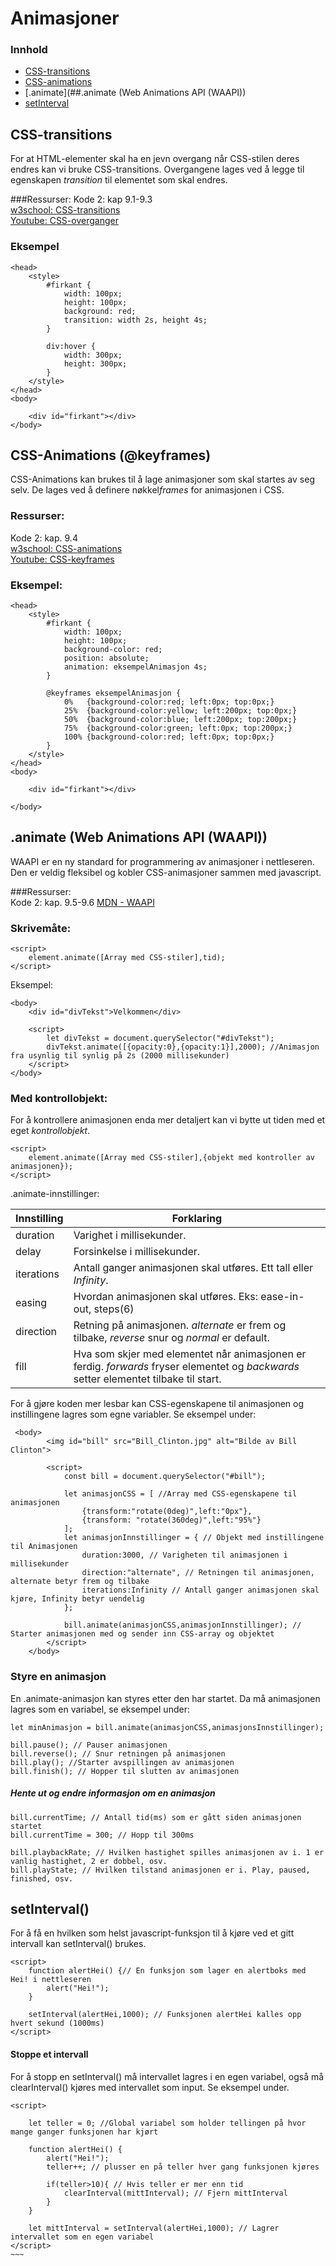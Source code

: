 # Animasjoner

### Innhold

- [CSS-transitions](##CSS-transitions)  
- [CSS-animations](##CSS-Animations (@keyframes))  
- [.animate](##.animate (Web Animations API (WAAPI))  
- [setInterval](##setinterval())

## CSS-transitions
For at HTML-elementer skal ha en jevn overgang når CSS-stilen deres endres kan vi bruke CSS-transitions.
Overgangene lages ved å legge til egenskapen *transition* til elementet som skal endres.

###Ressurser: 
Kode 2: kap 9.1-9.3  
[w3school: CSS-transitions](https://www.w3schools.com/css/css3_transitions.asp)  
[Youtube: CSS-overganger](https://www.youtube.com/watch?v=jwejfF0Pg0w&index=1&list=PLJC9cL8YfNXpSJc3NPJ1hsTe_deDdHKa4)

### Eksempel
~~~~
<head>
    <style> 
        #firkant {
            width: 100px;
            height: 100px;
            background: red;
            transition: width 2s, height 4s;
        }

        div:hover {
            width: 300px;
            height: 300px;
        }
    </style>
</head>
<body>

    <div id="firkant"></div>
</body>
~~~~

## CSS-Animations (@keyframes)
CSS-Animations kan brukes til å lage animasjoner som skal startes av seg selv.
De lages ved å definere nøkkel*frames* for animasjonen i CSS.


### Ressurser: 
Kode 2: kap. 9.4  
[w3school: CSS-animations](https://www.w3schools.com/css/css3_animations.asp)  
[Youtube: CSS-keyframes](https://www.youtube.com/watch?v=aqFhMwoIOj8&index=2&list=PLJC9cL8YfNXpSJc3NPJ1hsTe_deDdHKa4)

### Eksempel:
~~~~
<head>
    <style>
        #firkant {
            width: 100px;
            height: 100px;
            background-color: red;
            position: absolute;
            animation: eksempelAnimasjon 4s;
        }

        @keyframes eksempelAnimasjon {
            0%   {background-color:red; left:0px; top:0px;}
            25%  {background-color:yellow; left:200px; top:0px;}
            50%  {background-color:blue; left:200px; top:200px;}
            75%  {background-color:green; left:0px; top:200px;}
            100% {background-color:red; left:0px; top:0px;}
        }
    </style>
</head>
<body>

    <div id="firkant"></div>

</body>
~~~~

## .animate (Web Animations API (WAAPI))

WAAPI er en ny standard for programmering av animasjoner i nettleseren.
Den er veldig fleksibel og kobler CSS-animasjoner sammen med javascript.

###Ressurser:  
Kode 2: kap. 9.5-9.6
[MDN - WAAPI](https://developer.mozilla.org/en-US/docs/Web/API/Web_Animations_API/Using_the_Web_Animations_API)

### Skrivemåte:
~~~~
<script>
    element.animate([Array med CSS-stiler],tid);
</script>
~~~~
Eksempel:
~~~~
<body>
    <div id="divTekst">Velkommen</div>
            
    <script>
        let divTekst = document.querySelector("#divTekst");
        divTekst.animate([{opacity:0},{opacity:1}],2000); //Animasjon fra usynlig til synlig på 2s (2000 millisekunder)
    </script>
</body>
~~~~

### Med kontrollobjekt:
For å kontrollere animasjonen enda mer detaljert kan vi bytte ut tiden med et eget *kontrollobjekt*.
~~~~
<script>
    element.animate([Array med CSS-stiler],{objekt med kontroller av animasjonen});
</script>
~~~~

.animate-innstillinger:

| Innstilling |Forklaring   |
|----------|-------------|
|duration  |Varighet i millisekunder.| 
|delay     |Forsinkelse i millisekunder.| 
|iterations|Antall ganger animasjonen skal utføres. Ett tall eller *Infinity*.|
|easing    |Hvordan animasjonen skal utføres. Eks: ease-in-out, steps(6)|
|direction |Retning på animasjonen. *alternate* er frem og tilbake, *reverse* snur og *normal* er default.|
|fill      |Hva som skjer med elementet når animasjonen er ferdig. *forwards* fryser elementet og *backwards* setter elementet tilbake til start.| 

For å gjøre koden mer lesbar kan CSS-egenskapene til animasjonen og instillingene lagres som egne variabler.
Se eksempel under:
~~~~
 <body>
        <img id="bill" src="Bill_Clinton.jpg" alt="Bilde av Bill Clinton">
        
        <script>
            const bill = document.querySelector("#bill");

            let animasjonCSS = [ //Array med CSS-egenskapene til animasjonen
                {transform:"rotate(0deg)",left:"0px"},
                {transform: "rotate(360deg)",left:"95%"}
            ];
            let animasjonInnstillinger = { // Objekt med instillingene til Animasjonen
                duration:3000, // Varigheten til animasjonen i millisekunder
                direction:"alternate", // Retningen til animasjonen, alternate betyr frem og tilbake
                iterations:Infinity // Antall ganger animasjonen skal kjøre, Infinity betyr uendelig
            };
            
            bill.animate(animasjonCSS,animasjonInnstillinger); // Starter animasjonen med og sender inn CSS-array og objektet
        </script>
    </body>
~~~~


### Styre en animasjon
En .animate-animasjon kan styres etter den har startet.
Da må animasjonen lagres som en variabel, se eksempel under:

~~~~
let minAnimasjon = bill.animate(animasjonCSS,animasjonsInnstillinger);

bill.pause(); // Pauser animasjonen
bill.reverse(); // Snur retningen på animasjonen
bill.play(); //Starter avspillingen av animasjonen
bill.finish(); // Hopper til slutten av animasjonen
~~~~
 
##### Hente ut og endre informasjon om en animasjon

~~~~
bill.currentTime; // Antall tid(ms) som er gått siden animasjonen startet
bill.currentTime = 300; // Hopp til 300ms

bill.playbackRate; // Hvilken hastighet spilles animasjonen av i. 1 er vanlig hastighet, 2 er dobbel, osv.
bill.playState; // Hvilken tilstand animasjonen er i. Play, paused, finished, osv.
~~~~


## setInterval()

For å få en hvilken som helst javascript-funksjon til å kjøre ved et gitt intervall kan setInterval() brukes.


~~~~
<script>
    function alertHei() {// En funksjon som lager en alertboks med Hei! i nettleseren
        alert("Hei!");
    }

    setInterval(alertHei,1000); // Funksjonen alertHei kalles opp hvert sekund (1000ms)
</script>
~~~~~

#### Stoppe et intervall
For å stopp en setInterval() må intervallet lagres i en egen variabel, også må clearInterval() kjøres med intervallet som input.
Se eksempel under.

~~~~
<script>

    let teller = 0; //Global variabel som holder tellingen på hvor mange ganger funksjonen har kjørt
    
    function alertHei() {
        alert("Hei!");
        teller++; // plusser en på teller hver gang funksjonen kjøres
        
        if(teller>10){ // Hvis teller er mer enn tid
            clearInterval(mittInterval); // Fjern mittInterval
        }
    }
    
    let mittInterval = setInterval(alertHei,1000); // Lagrer intervallet som en egen variabel
</script>
~~~